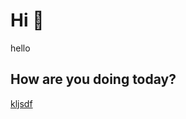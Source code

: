 # Hi 👋

hello

## How are you doing today?

[kljsdf](he)
<!--stackedit_data:
eyJoaXN0b3J5IjpbMTU5MDU1ODI4MF19
-->